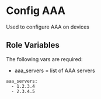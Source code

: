 Config AAA
=========

Used to configure AAA on devices


Role Variables
--------------

The following vars are required:

* aaa_servers = list of AAA servers

```
aaa_servers:
  - 1.2.3.4
  - 2.3.4.5
```